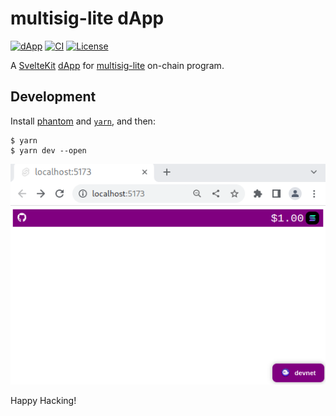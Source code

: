 # multisig-lite dApp

[![dApp](https://img.shields.io/badge/dApp-black.svg?logo=Vercel)](https://multisig-lite.vercel.app)
[![CI](https://github.com/keithnoguchi/multisig-lite/actions/workflows/ci.yml/badge.svg)](https://github.com/keithnoguchi/multisig-lite/actions)
[![License](https://img.shields.io/badge/license-Apache--2.0_OR_MIT-blue.svg)](https://github.com/keithnoguchi/multisig-lite)

[sveltekit]: https://kit.svelte.dev/
[dapp]: https://multisig-lite.vercel.app/
[multisig-lite]: https://crates.io/crates/multisig-lite

A [SvelteKit] [dApp] for [multisig-lite] on-chain program.

## Development

[phantom]: https://phantom.app/download
[`yarn`]: https://yarnpkg.com/getting-started/install

Install [phantom] and [`yarn`], and then:

```
$ yarn
$ yarn dev --open
```

[![app](static/app.png)](https://multisig-lite.vercel.app)

Happy Hacking!

